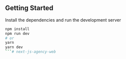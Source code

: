 ## Getting Started

Install the dependencies and run the development server

```bash
npm install
npm run dev
# or
yarn
yarn dev
```#   n e x t - j s - a g e n c y - w e b  
 